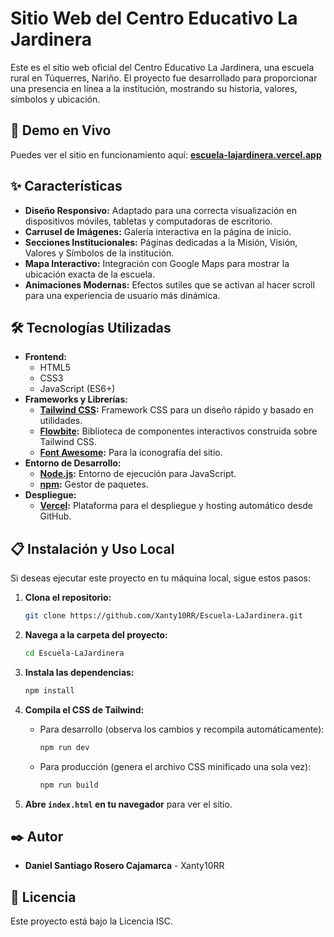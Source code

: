  # Sitio Web del Centro Educativo La Jardinera
 
 Este es el sitio web oficial del Centro Educativo La Jardinera, una escuela rural en Túquerres, Nariño. El proyecto fue desarrollado para proporcionar una presencia en línea a la institución, mostrando su historia, valores, símbolos y ubicación.
 
 ## 🚀 Demo en Vivo
 
 Puedes ver el sitio en funcionamiento aquí:
 **[escuela-lajardinera.vercel.app](https://escuela-lajardinera.vercel.app/)**
 
 ## ✨ Características
 
 - **Diseño Responsivo:** Adaptado para una correcta visualización en dispositivos móviles, tabletas y computadoras de escritorio.
 - **Carrusel de Imágenes:** Galería interactiva en la página de inicio.
 - **Secciones Institucionales:** Páginas dedicadas a la Misión, Visión, Valores y Símbolos de la institución.
 - **Mapa Interactivo:** Integración con Google Maps para mostrar la ubicación exacta de la escuela.
 - **Animaciones Modernas:** Efectos sutiles que se activan al hacer scroll para una experiencia de usuario más dinámica.
 
 ## 🛠️ Tecnologías Utilizadas
 
 - **Frontend:**
   - HTML5
   - CSS3
   - JavaScript (ES6+)
 - **Frameworks y Librerías:**
   - **[Tailwind CSS](https://tailwindcss.com/):** Framework CSS para un diseño rápido y basado en utilidades.
   - **[Flowbite](https://flowbite.com/):** Biblioteca de componentes interactivos construida sobre Tailwind CSS.
   - **[Font Awesome](https://fontawesome.com/):** Para la iconografía del sitio.
 - **Entorno de Desarrollo:**
   - **[Node.js](https://nodejs.org/):** Entorno de ejecución para JavaScript.
   - **[npm](https://www.npmjs.com/):** Gestor de paquetes.
 - **Despliegue:**
   - **[Vercel](https://vercel.com/):** Plataforma para el despliegue y hosting automático desde GitHub.
 
 ## 📋 Instalación y Uso Local
 
 Si deseas ejecutar este proyecto en tu máquina local, sigue estos pasos:
 
 1. **Clona el repositorio:**
    ```bash
    git clone https://github.com/Xanty10RR/Escuela-LaJardinera.git
    ```
 
 2. **Navega a la carpeta del proyecto:**
    ```bash
    cd Escuela-LaJardinera
    ```
 
 3. **Instala las dependencias:**
    ```bash
    npm install
    ```
 
 4. **Compila el CSS de Tailwind:**
    - Para desarrollo (observa los cambios y recompila automáticamente):
      ```bash
      npm run dev
      ```
    - Para producción (genera el archivo CSS minificado una sola vez):
      ```bash
      npm run build
      ```
 
 5. **Abre `index.html` en tu navegador** para ver el sitio.
 
 ## ✒️ Autor
 
 * **Daniel Santiago Rosero Cajamarca** - Xanty10RR
 
 ## 📄 Licencia
 
 Este proyecto está bajo la Licencia ISC.
